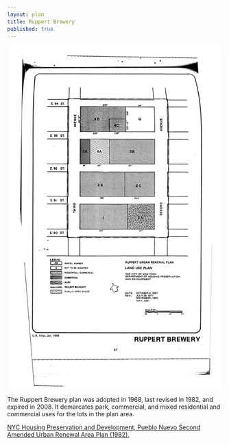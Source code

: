 ```yaml
---
layout: plan
title: Ruppert Brewery
published: true
---
```


![Ruppert in the Atlas of Urban Renewal](Ruppert.jpg)

The Ruppert Brewery plan was adopted in 1968, last revised in 1982, and expired in 2008. It demarcates park, commercial, and mixed residential and commercial uses for the lots in the plan area.

[NYC Housing Preservation and Development, Pueblo Nuevo Second Amended Urban Renewal Area Plan (1982).](https://www.nyc.gov/assets/hpd/downloads/pdfs/services/ruppert-second-amended-urp.pdf)
